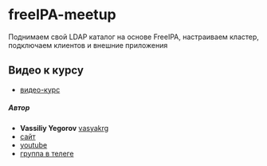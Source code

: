# freeIPA-meetup

Поднимаем свой LDAP каталог на основе FreeIPA, настраиваем кластер, подключаем клиентов и внешние приложения

## Видео к курсу
- [видео-курс](https://lk.realmanual.ru/student/courses/21)

##### Автор
- **Vassiliy Yegorov** [vasyakrg](https://github.com/vasyakrg)
- [сайт](https://realmanual.ru)
- [youtube](https://youtube.com/realmanual)
- [группа в телеге](https://t.me/realmanual_group)
